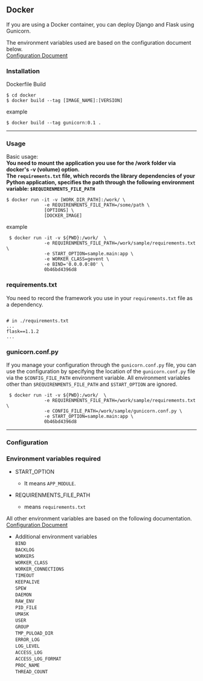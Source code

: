 
## **Docker**

If you are using a Docker container, you can deploy Django and Flask using Gunicorn.

The environment variables used are based on the configuration document below.  
[Configuration Document](https://github.com/benoitc/gunicorn/blob/master/examples/example_config.py)
### **Installation**

Dockerfile Build   

```shell script
$ cd docker
$ docker build --tag [IMAGE_NAME]:[VERSION]
```

example
```shell script
$ docker build --tag gunicorn:0.1 .
```

---
### **Usage**

Basic usage:  
**You need to mount the application you use for the /work folder via docker's -v (volume) option.**  
**The `requirements.txt` file, which records the library dependencies of your Python application, specifies the path through the following environment variable: `$REQUIRENMENTS_FILE_PATH`**

```shell script
$ docker run -it -v [WORK_DIR_PATH]:/work/ \ 
              -e REQUIRENMENTS_FILE_PATH=/some/path \ 
              [OPTIONS] \ 
              [DOCKER_IMAGE] 
```

example
```shell script
 $ docker run -it -v ${PWD}:/work/  \ 
              -e REQUIRENMENTS_FILE_PATH=/work/sample/requirements.txt \ 
              -e START_OPTION=sample.main:app \ 
              -e WORKER_CLASS=gevent \ 
              -e BIND='0.0.0.0:80' \ 
              0b46bd4396d8
```

### **requirements.txt**  
You need to record the framework you use in your `requirements.txt` file as a dependency.  

```shell script

# in ./requirements.txt 
...
flask==1.1.2
...

```

### **gunicorn.conf.py**  
If you manage your configuration through the `gunicorn.conf.py` file, you can use the configuration by specifying the location of the `gunicorn.conf.py` file via the `$CONFIG_FILE_PATH` environment variable.
All environment variables other than `$REQUIRENMENTS_FILE_PATH` and `$START_OPTION` are ignored.  

```shell script
 $ docker run -it -v ${PWD}:/work/  \ 
              -e REQUIRENMENTS_FILE_PATH=/work/sample/requirements.txt \ 
              -e CONFIG_FILE_PATH=/work/sample/gunicorn.conf.py \   
              -e START_OPTION=sample.main:app \ 
              0b46bd4396d8
```

    
    
---
### **Configuration**

### Environment variables required
* START_OPTION  
    * It means `APP_MODULE`.

* REQUIRENMENTS_FILE_PATH
    * means `requirements.txt`


All other environment variables are based on the following documentation.  
[Configuration Document](https://github.com/benoitc/gunicorn/blob/master/examples/example_config.py)

* Additional environment variables  
`BIND`  
`BACKLOG`  
`WORKERS`  
`WORKER_CLASS`  
`WORKER_CONNECTIONS`  
`TIMEOUT`  
`KEEPALIVE`  
`SPEW`  
`DAEMON`  
`RAW_ENV`  
`PID_FILE`  
`UMASK`  
`USER`  
`GROUP`  
`TMP_PULOAD_DIR`  
`ERROR_LOG`  
`LOG_LEVEL`  
`ACCESS_LOG`  
`ACCESS_LOG_FORMAT`  
`PROC_NAME`  
`THREAD_COUNT`  


